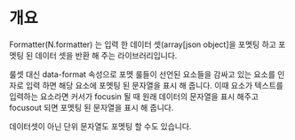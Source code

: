 개요
===

Formatter(N.formatter) 는 입력 한 데이터 셋(array[json object]을 포멧팅 하고 포멧팅 된 데이터 셋을 반환 해 주는 라이브러리입니다.

<p class="alert">룰셋 대신 data-format 속성으로 포멧 룰들이 선언된 요소들을 감싸고 있는 요소를 인자로 입력 하면 해당 요소에 포멧팅 된 문자열을 표시 해 줍니다.
이때 요소가 텍스트를 입력하는 요소라면 커서가 focusin 될 때 원래 데이터의 문자열을 표시 해주고 focusout 되면 포멧팅 된 문자열을 표시 해 줍니다.</p>
<p class="alert">데이터셋이 아닌 단위 문자열도 포멧팅 할 수도 있습니다.</p>